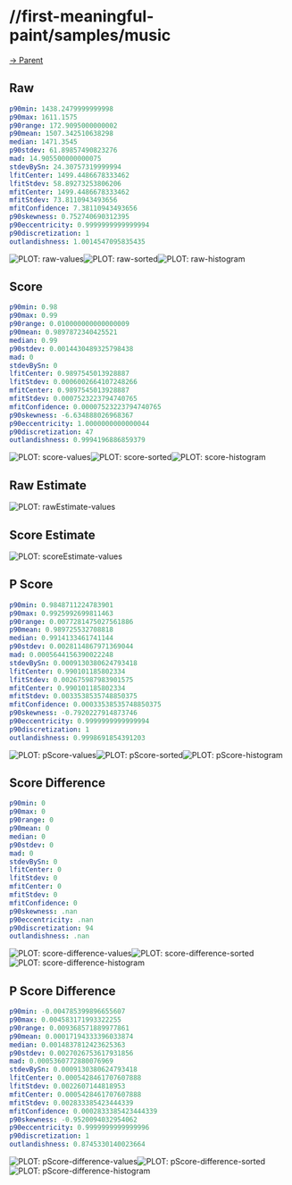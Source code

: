 
# //first-meaningful-paint/samples/music

[→ Parent](../..)


## Raw


```yaml
p90min: 1438.2479999999998
p90max: 1611.1575
p90range: 172.9095000000002
p90mean: 1507.342510638298
median: 1471.3545
p90stdev: 61.89857490823276
mad: 14.905500000000075
stdevBySn: 24.30757319999994
lfitCenter: 1499.4486678333462
lfitStdev: 58.89273253806206
mfitCenter: 1499.4486678333462
mfitStdev: 73.8110943493656
mfitConfidence: 7.38110943493656
p90skewness: 0.752740690312395
p90eccentricity: 0.9999999999999994
p90discretization: 1
outlandishness: 1.0014547095835435

```

![PLOT: raw-values](./raw/values.svg)![PLOT: raw-sorted](./raw/sorted.svg)![PLOT: raw-histogram](./raw/histogram.svg)
## Score


```yaml
p90min: 0.98
p90max: 0.99
p90range: 0.010000000000000009
p90mean: 0.9897872340425521
median: 0.99
p90stdev: 0.0014430489325798438
mad: 0
stdevBySn: 0
lfitCenter: 0.9897545013928887
lfitStdev: 0.0006002664107248266
mfitCenter: 0.9897545013928887
mfitStdev: 0.0007523223794740765
mfitConfidence: 0.00007523223794740765
p90skewness: -6.634888026968367
p90eccentricity: 1.0000000000000044
p90discretization: 47
outlandishness: 0.9994196886859379

```

![PLOT: score-values](./score/values.svg)![PLOT: score-sorted](./score/sorted.svg)![PLOT: score-histogram](./score/histogram.svg)
## Raw Estimate

![PLOT: rawEstimate-values](./rawEstimate/values.svg)
## Score Estimate

![PLOT: scoreEstimate-values](./scoreEstimate/values.svg)
## P Score


```yaml
p90min: 0.9848711224783901
p90max: 0.9925992699811463
p90range: 0.0077281475027561886
p90mean: 0.989725532708818
median: 0.9914133461741144
p90stdev: 0.0028114867971369044
mad: 0.0005644156390022248
stdevBySn: 0.0009130380624793418
lfitCenter: 0.990101185802334
lfitStdev: 0.002675987983901575
mfitCenter: 0.990101185802334
mfitStdev: 0.0033538535748850375
mfitConfidence: 0.00033538535748850375
p90skewness: -0.7920227914873746
p90eccentricity: 0.9999999999999994
p90discretization: 1
outlandishness: 0.9998691854391203

```

![PLOT: pScore-values](./pScore/values.svg)![PLOT: pScore-sorted](./pScore/sorted.svg)![PLOT: pScore-histogram](./pScore/histogram.svg)
## Score Difference


```yaml
p90min: 0
p90max: 0
p90range: 0
p90mean: 0
median: 0
p90stdev: 0
mad: 0
stdevBySn: 0
lfitCenter: 0
lfitStdev: 0
mfitCenter: 0
mfitStdev: 0
mfitConfidence: 0
p90skewness: .nan
p90eccentricity: .nan
p90discretization: 94
outlandishness: .nan

```

![PLOT: score-difference-values](./score-difference/values.svg)![PLOT: score-difference-sorted](./score-difference/sorted.svg)![PLOT: score-difference-histogram](./score-difference/histogram.svg)
## P Score Difference


```yaml
p90min: -0.004785399896655607
p90max: 0.004583171993322255
p90range: 0.009368571889977861
p90mean: 0.00017194333396033874
median: 0.0014837812423625363
p90stdev: 0.0027026753617931856
mad: 0.0005360772880076969
stdevBySn: 0.0009130380624793418
lfitCenter: 0.0005428461707607888
lfitStdev: 0.0022607144818953
mfitCenter: 0.0005428461707607888
mfitStdev: 0.002833385423444339
mfitConfidence: 0.0002833385423444339
p90skewness: -0.9520094032954062
p90eccentricity: 0.9999999999999996
p90discretization: 1
outlandishness: 0.8745330140023664

```

![PLOT: pScore-difference-values](./pScore-difference/values.svg)![PLOT: pScore-difference-sorted](./pScore-difference/sorted.svg)![PLOT: pScore-difference-histogram](./pScore-difference/histogram.svg)